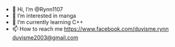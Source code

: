 - 👋 Hi, I’m @Rynn1107
- 👀 I’m interested in manga
- 🌱 I’m currently learning C++
- 📫 How to reach me    https://www.facebook.com/duyisme.rynn
                        duyisme2003@gmail.com

<!---
Rynn1107/Rynn1107 is a ✨ special ✨ repository because its `README.md` (this file) appears on your GitHub profile.
You can click the Preview link to take a look at your changes.
--->
